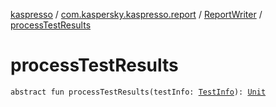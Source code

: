 [kaspresso](../../index.md) / [com.kaspersky.kaspresso.report](../index.md) / [ReportWriter](index.md) / [processTestResults](./process-test-results.md)

# processTestResults

`abstract fun processTestResults(testInfo: `[`TestInfo`](../../com.kaspersky.kaspresso.testcases.models.info/-test-info/index.md)`): `[`Unit`](https://kotlinlang.org/api/latest/jvm/stdlib/kotlin/-unit/index.html)